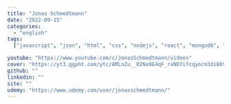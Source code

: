 ```yaml
---
title: "Jonas Schmedtmann"
date: "2022-09-15"
categories:
  - "english"
tags:
  ["javascript", "json", "html", "css", "nodejs", "react", "mongodb", "mern"]

youtube: "https://www.youtube.com/c/JonasSchmedtmann/videos"
cover: "https://yt3.ggpht.com/ytc/AMLnZu__R2Na9E4qF_rxND7ifcqyocm3di8bV9Qbc1y5ow=s176-c-k-c0x00ffffff-no-rj"
github: ""
linkedin: ""
site: ""
udemy: "https://www.udemy.com/user/jonasschmedtmann/"
---
```

